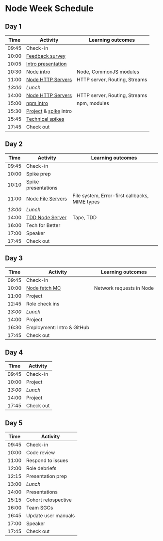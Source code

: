 # Node Week Schedule

## Day 1

| Time    | Activity                       | Learning outcomes             |
| ------- | ------------------------------ | ----------------------------- |
| 09:45   | Check-in                       |                               |
| 10:00   | [Feedback survey][survey-5]                |                               |
| 10:05   | [Intro presentation][intro-presentation-25]             |                               |
| 10:30   | [Node intro][node-intro-30]       | Node, CommonJS modules        |
| 11:00   | [Node HTTP Servers][node-http-120] | HTTP server, Routing, Streams |
| _13:00_ | _Lunch_                        |                               |
| 14:00   | [Node HTTP Servers][node-http-120] | HTTP server, Routing, Streams |
| 15:00   | [npm intro][npm-intro-30]         | npm, modules                  |
| 15:30   | [Project][project-intro-5] & [spike][spike-intro-10] intro                  |                               |
| 15:45   | [Technical spikes][spike-intro-10]               |                               |
| 17:45   | Check out | |

[survey-5]: https://airtable.com/shrIKQyPpx4vSUNzC
[intro-presentation-25]: https://hackmd.io/@fac/HJwR0yVbP
[node-intro-30]: https://github.com/oliverjam/node-introduction
[node-http-120]: https://github.com/oliverjam/node-http-server
[npm-intro-30]: https://github.com/foundersandcoders/npm-introduction
[project-intro-5]: https://founders-and-coders.gitbook.io/coursebook/curriculum/node/project
[spike-intro-10]: https://founders-and-coders.gitbook.io/coursebook/curriculum/node/spikes


## Day 2

| Time    | Activity                        | Learning outcomes                              |
| ------- | ------------------------------- | ---------------------------------------------- |
| 09:45   | Check-in                        |                                                |
| 10:00   | Spike prep             |                                                |
| 10:10   | Spike presentations             |                                                |
| 11:00   | [Node File Servers][node-files-120] | File system, Error-first callbacks, MIME types |
| _13:00_ | _Lunch_                         |                                                |
| 14:00   | [TDD Node Server][node-tdd-120]     | Tape, TDD                                      |
| 16:00   | Tech for Better                 |                                                |
| 17:00   | Speaker                   |                          |
| 17:45   | Check out | |

[node-files-120]: https://github.com/oliverjam/node-file-server
[node-tdd-120]: https://github.com/foundersandcoders/ws-tdd-node-server

## Day 3

| Time    | Activity                  | Learning outcomes        |
| ------- | ------------------------- | ------------------------ |
| 09:45   | Check-in                  |                          |
| 10:00   | [Node fetch MC][fetch-mc] | Network requests in Node |
| 11:00   | Project                   |                          |
| 12:45   | Role check ins            |                          |
| _13:00_ | _Lunch_                   |                          |
| 14:00   | Project                   |                          |
| 16:30   | Employment: Intro &  GitHub |                        |
| 17:45   | Check out                 |                          |

[fetch-mc]: https://github.com/foundersandcoders/mc-request-module-workshop

## Day 4

| Time    | Activity |
| ------- | -------- |
| 09:45   | Check-in |
| 10:00   | Project  |
| _13:00_ | _Lunch_  |
| 14:00   | Project  |
| 17:45   | Check out|

## Day 5

| Time  | Activity            |
| ----- | ------------------- |
| 09:45 | Check-in            |
| 10:00 | Code review         |
| 11:00 | Respond to issues   |
| 12:00 | Role debriefs       |
| 12:15 | Presentation prep   |
| 13:00 | _Lunch_             |
| 14:00 | Presentations       |
| 15:15 | Cohort retospective |
| 16:00 | Team SGCs           |
| 16:45 | Update user manuals |
| 17:00 | Speaker             |
| 17:45 | Check out           |
